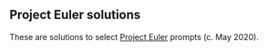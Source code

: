 ## Project Euler solutions
These are solutions to select [Project Euler](https://projecteuler.net) prompts (c. May 2020).
